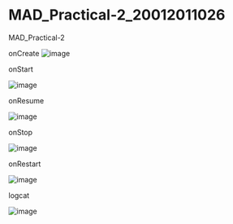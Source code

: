 # MAD_Practical-2_20012011026
MAD_Practical-2


onCreate
![image](https://user-images.githubusercontent.com/80666494/187067617-d2989493-c1de-47fc-ace3-2c7b2d19fea5.png)

onStart

![image](https://user-images.githubusercontent.com/80666494/187067630-abe2ce92-3551-4f24-9dca-60cecf9e2688.png)

onResume

![image](https://user-images.githubusercontent.com/80666494/187067646-c5e4acdc-6c68-42ed-9d1d-1987edbeeebf.png)

onStop

![image](https://user-images.githubusercontent.com/80666494/187067651-48f7204d-1158-411f-aabc-e46abf97191f.png)

onRestart

![image](https://user-images.githubusercontent.com/80666494/187067668-be9c8497-63b4-4395-a6ce-82f5f9e04955.png)

logcat

![image](https://user-images.githubusercontent.com/80666494/200487933-d63f88fc-8cd5-4a03-82f5-cb9e4edaab7e.png)

